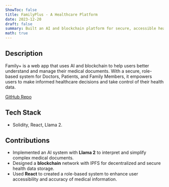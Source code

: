 ```yaml
---
ShowToc: false
title: FamilyPlus - A Healthcare Platform
date: 2023-12-20
draft: false
summary: Built an AI and blockchain platform for secure, accessible health data.
math: true
---
```


## Description
Family+ is a web app that uses AI and blockchain to help users better understand and manage their medical documents. With a secure, role-based system for Doctors, Patients, and Family Members, it empowers users to make informed healthcare decisions and take control of their health data.

[GitHub Repo](https://github.com/AI-and-Blockchain/F23_FamilyPlus)

## Tech Stack
- Solidity, React, Llama 2.

## Contributions
- Implemented an AI system with **Llama 2** to interpret and simplify complex medical documents.
- Designed a **blockchain** network with IPFS for decentralized and secure health data storage.
- Used **React** to created a role-based system to enhance user accessibility and accuracy of medical information.
